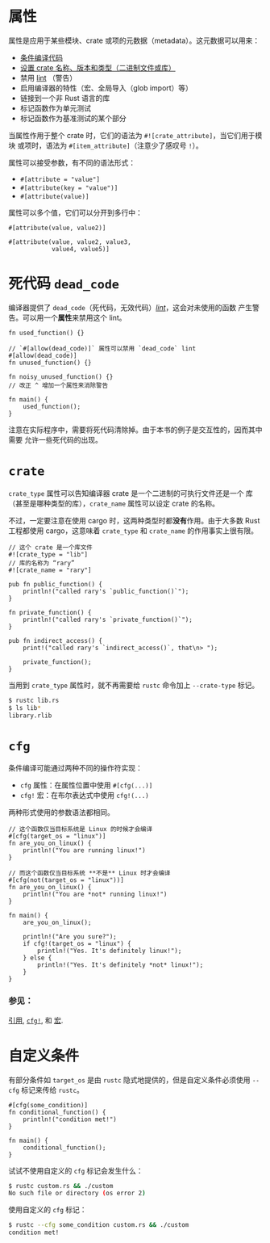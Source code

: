 # 属性

属性是应用于某些模块、crate 或项的元数据（metadata）。这元数据可以用来：

<!-- TODO: Link these to their respective examples -->

* [条件编译代码][cfg]
* [设置 crate 名称、版本和类型（二进制文件或库）][crate]
* 禁用 [lint][lint] （警告）
* 启用编译器的特性（宏、全局导入（glob import）等）
* 链接到一个非 Rust 语言的库
* 标记函数作为单元测试
* 标记函数作为基准测试的某个部分

当属性作用于整个 crate 时，它们的语法为 `#![crate_attribute]`，当它们用于模块
或项时，语法为 `#[item_attribute]`（注意少了感叹号 `!`）。

属性可以接受参数，有不同的语法形式：

* `#[attribute = "value"]`
* `#[attribute(key = "value")]`
* `#[attribute(value)]`

属性可以多个值，它们可以分开到多行中：

```rust,ignore
#[attribute(value, value2)]

#[attribute(value, value2, value3,
            value4, value5)]
```

[cfg]: ./attribute/cfg.md
[crate]: ./attribute/crate.md
[lint]: https://en.wikipedia.org/wiki/Lint_%28software%29
# 死代码 `dead_code`

编译器提供了 `dead_code`（死代码，无效代码）[*lint*][lint]，这会对未使用的函数
产生警告。可以用一个**属性**来禁用这个 lint。

```rust,editable
fn used_function() {}

// `#[allow(dead_code)]` 属性可以禁用 `dead_code` lint
#[allow(dead_code)]
fn unused_function() {}

fn noisy_unused_function() {}
// 改正 ^ 增加一个属性来消除警告

fn main() {
    used_function();
}
```

注意在实际程序中，需要将死代码清除掉。由于本书的例子是交互性的，因而其中需要
允许一些死代码的出现。

[lint]: https://en.wikipedia.org/wiki/Lint_%28software%29
# `crate`

`crate_type` 属性可以告知编译器 crate 是一个二进制的可执行文件还是一个
库（甚至是哪种类型的库），`crate_name` 属性可以设定 crate 的名称。

不过，一定要注意在使用 cargo 时，这两种类型时都**没有**作用。由于大多数 Rust
工程都使用 cargo，这意味着 `crate_type` 和 `crate_name` 的作用事实上很有限。

```rust,editable
// 这个 crate 是一个库文件
#![crate_type = "lib"]
// 库的名称为 “rary”
#![crate_name = "rary"]

pub fn public_function() {
    println!("called rary's `public_function()`");
}

fn private_function() {
    println!("called rary's `private_function()`");
}

pub fn indirect_access() {
    print!("called rary's `indirect_access()`, that\n> ");

    private_function();
}
```

当用到 `crate_type` 属性时，就不再需要给 `rustc` 命令加上 `--crate-type` 标记。

```bash
$ rustc lib.rs
$ ls lib*
library.rlib
```
# `cfg`

条件编译可能通过两种不同的操作符实现：

* `cfg` 属性：在属性位置中使用 `#[cfg(...)]`
* `cfg!` 宏：在布尔表达式中使用 `cfg!(...)`

两种形式使用的参数语法都相同。

```rust,editable
// 这个函数仅当目标系统是 Linux 的时候才会编译
#[cfg(target_os = "linux")]
fn are_you_on_linux() {
    println!("You are running linux!")
}

// 而这个函数仅当目标系统 **不是** Linux 时才会编译
#[cfg(not(target_os = "linux"))]
fn are_you_on_linux() {
    println!("You are *not* running linux!")
}

fn main() {
    are_you_on_linux();
    
    println!("Are you sure?");
    if cfg!(target_os = "linux") {
        println!("Yes. It's definitely linux!");
    } else {
        println!("Yes. It's definitely *not* linux!");
    }
}
```

### 参见：

[引用][ref], [`cfg!`][cfg], 和 [宏][macros].

[cfg]: http://doc.rust-lang.org/std/macro.cfg!.html
[macros]: ../macros.md
[ref]: http://doc.rust-lang.org/reference.html#conditional-compilation
# 自定义条件

有部分条件如 `target_os` 是由 `rustc` 隐式地提供的，但是自定义条件必须使用
 `--cfg` 标记来传给 `rustc`。

```rust,editable,ignore,mdbook-runnable
#[cfg(some_condition)]
fn conditional_function() {
    println!("condition met!")
}

fn main() {
    conditional_function();
}
```

试试不使用自定义的 `cfg` 标记会发生什么：

```bash
$ rustc custom.rs && ./custom
No such file or directory (os error 2)
```

使用自定义的 `cfg` 标记：

```bash
$ rustc --cfg some_condition custom.rs && ./custom
condition met!
```
